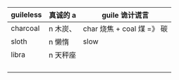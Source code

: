 | guileless | 真诚的 a | guile 诡计谎言            |
| --------- | ----- | --------------------- |
| charcoal  | n 木炭、 | char 烧焦 + coal 煤 =》 碳 |
| sloth     | n 懒惰  | slow                  |
| libra     | n 天秤座 |                       |
|           |       |                       |
|           |       |                       |
|           |       |                       |
|           |       |                       |

